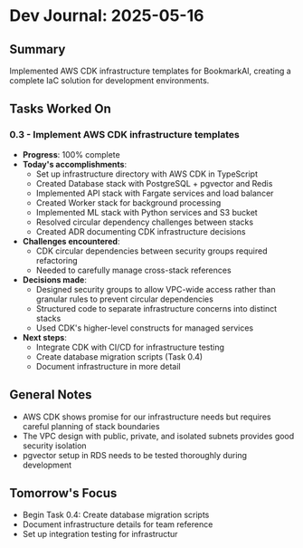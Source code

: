 # Dev Journal: 2025-05-16

## Summary
Implemented AWS CDK infrastructure templates for BookmarkAI, creating a complete IaC solution for development environments.

## Tasks Worked On

### 0.3 - Implement AWS CDK infrastructure templates
- **Progress**: 100% complete
- **Today's accomplishments**:
  - Set up infrastructure directory with AWS CDK in TypeScript
  - Created Database stack with PostgreSQL + pgvector and Redis
  - Implemented API stack with Fargate services and load balancer
  - Created Worker stack for background processing
  - Implemented ML stack with Python services and S3 bucket
  - Resolved circular dependency challenges between stacks
  - Created ADR documenting CDK infrastructure decisions
- **Challenges encountered**:
  - CDK circular dependencies between security groups required refactoring
  - Needed to carefully manage cross-stack references
- **Decisions made**:
  - Designed security groups to allow VPC-wide access rather than granular rules to prevent circular dependencies
  - Structured code to separate infrastructure concerns into distinct stacks
  - Used CDK's higher-level constructs for managed services
- **Next steps**:
  - Integrate CDK with CI/CD for infrastructure testing
  - Create database migration scripts (Task 0.4)
  - Document infrastructure in more detail

## General Notes
- AWS CDK shows promise for our infrastructure needs but requires careful planning of stack boundaries
- The VPC design with public, private, and isolated subnets provides good security isolation
- pgvector setup in RDS needs to be tested thoroughly during development

## Tomorrow's Focus
- Begin Task 0.4: Create database migration scripts
- Document infrastructure details for team reference
- Set up integration testing for infrastructur